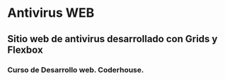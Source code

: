 # Antivirus WEB

## Sitio web de antivirus desarrollado con Grids y Flexbox

### Curso de Desarrollo web. Coderhouse.

